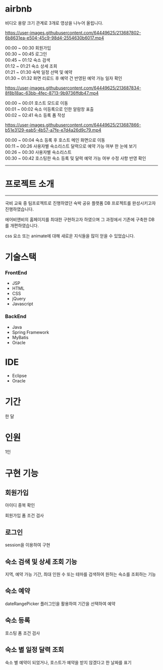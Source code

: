 # airbnb
비디오 용량 크기 관계로 3개로 영상을 나누어 올립니다.

https://user-images.githubusercontent.com/64449625/213687802-6b8631ea-e504-45c9-98d4-2554630b6017.mp4

00:00 ~ 00:30 회원가입 </br>
00:30 ~ 00:45 로그인 </br>
00:45 ~ 01:12 숙소 검색 </br>
01:12 ~ 01:21 숙소 상세 조회 </br>
01:21 ~ 01:30 숙박 일정 선택 및 예약 </br>
01:30 ~ 01:32 화면 리로드 후 예약 건 반영된 예약 가능 일자 확인 </br>

https://user-images.githubusercontent.com/64449625/213687834-8f8b18ac-63bb-4fec-8713-9b9736ffdb47.mp4

00:00 ~ 00:01 호스트 모드로 이동 </br>
00:01 ~ 00:02 숙소 미등록으로 인한 알람창 표출 </br>
00:02 ~ 02:41 숙소 등록 폼 작성 </br>

https://user-images.githubusercontent.com/64449625/213687866-b51e3129-eab5-4b57-a7fe-e7d4a26d9c79.mp4

00:00 ~ 00:04 숙소 등록 후 호스트 메인 화면으로 이동 </br>
00:11 ~ 00:26 사용자별 숙소리스트 달력으로 예약 가능 여부 한 눈에 보기 </br>
00:26 ~ 00:30 사용자별 숙소리스트 </br>
00:30 ~ 00:42 호스팅한 숙소 등록 및 달력 예약 가능 여부 수정 사항 반영 확인 </br>

---

# 프로젝트 소개


---

국비 교육 중 팀프로젝트로 진행하였던 숙박 공유 플랫폼 DB 프로젝트를 완성시키고자 진행하였습니다. 

에어비앤비의 홈페이지를 최대한 구현하고자 하였으며 그 과정에서 기존에 구축한 DB를 개편하였습니다.

css 요소 또는 animate에 대해 새로운 지식들을 많이 얻을 수 있었습니다.


# 기술스택


### FrontEnd

- JSP
- HTML
- CSS
- jQuery
- Javascript

### BackEnd

- Java
- Spring Framework
- MyBatis
- Oracle

# IDE


- Eclipse
- Oracle

# 기간

한 달

# 인원


1인

# 구현 기능


## 회원가입

아이디 중복 확인

회원가입 폼 조건 검사

## 로그인

session을 이용하여 구현

## 숙소 검색 및 상세 조회 기능

지역, 예약 가능 기간, 최대 인원 수 또는 테마를 검색하여 원하는 숙소를 조회하는 기능

## 숙소 예약

dateRangePicker 플러그인을 활용하여 기간을 선택하여 예약

## 숙소 등록

호스팅 폼 조건 검사

## 숙소 별 일정 달력 조회

숙소 별 예약이 되었거나, 호스트가 예약을 받지 않겠다고 한 날짜를 표기
